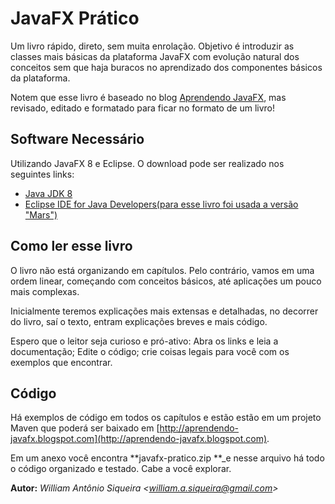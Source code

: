 # JavaFX Prático

Um livro rápido, direto, sem muita enrolação. Objetivo é introduzir as classes mais básicas da plataforma JavaFX com evolução natural dos conceitos sem que haja buracos no aprendizado dos componentes básicos da plataforma.

Notem que esse livro é baseado no blog [Aprendendo JavaFX](http://aprendendo-javafx.blogspot.com.br/), mas revisado, editado e formatado para ficar no formato de um livro!

## Software Necessário

Utilizando JavaFX 8 e Eclipse. O download pode ser realizado nos seguintes links:

* [Java JDK 8](http://www.oracle.com/technetwork/pt/java/javase/downloads/jdk8-downloads-2133151.html)
* [Eclipse IDE for Java Developers\(para esse livro foi usada a versão "Mars"\)](http://www.eclipse.org/downloads/packages/eclipse-ide-java-developers/mars1)

## Como ler esse livro

O livro não está organizando em capítulos. Pelo contrário, vamos em uma ordem linear, começando com conceitos básicos, até aplicações um pouco mais complexas.

Inicialmente teremos explicações mais extensas e detalhadas, no decorrer do livro, saí o texto, entram explicações breves e mais código.

Espero que o leitor seja curioso e pró-ativo: Abra os links e leia a documentação;  Edite o código; crie coisas legais para você com os exemplos que encontrar.

## Código

Há exemplos de código em todos os capítulos e estão estão em um projeto Maven que poderá ser baixado em [http://aprendendo-javafx.blogspot.com](http://aprendendo-javafx.blogspot.com).

Em um anexo você encontra **javafx-pratico.zip **\_e nesse arquivo há todo o código organizado e testado. Cabe a você explorar.

**Autor:** _William Antônio Siqueira &lt;william.a.siqueira@gmail.com&gt;_

